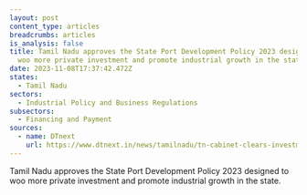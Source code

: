 ```yaml
---
layout: post
content_type: articles
breadcrumbs: articles
is_analysis: false
title: Tamil Nadu approves the State Port Development Policy 2023 designed to
  woo more private investment and promote industrial growth in the state
date: 2023-11-08T17:37:42.472Z
states:
  - Tamil Nadu
sectors:
  - Industrial Policy and Business Regulations
subsectors:
  - Financing and Payment
sources:
  - name: DTnext
    url: https://www.dtnext.in/news/tamilnadu/tn-cabinet-clears-investment-worth-rs-7108-cr-tn-port-policy-approved-745333
---
```

Tamil Nadu approves the State Port Development Policy 2023 designed to woo more private investment and promote industrial growth in the state.